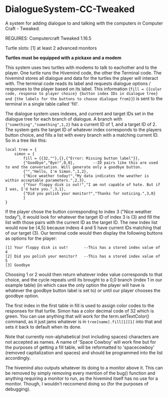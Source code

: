 # DialogueSystem-CC-Tweaked
A system for adding dialogue to and talking with the computers in Computer Craft - Tweaked.


REQUIRES: Computercraft Tweaked 1.16.5


Turtle slots:
[1] at least 2 advanced monitors

**Turtles must be equipped with a pickaxe and a modem**

  This system uses two turtles with modems to talk to eachother and to the player. One turtle runs the Hivemind code, the other the Terminal code. The hivemind stores all
dialogue and data for the turtles the player will interact with. The terminal code reads its label and requests dialogue options / responses to the player based on its
label. This information (```fill = {{color code, response to player choice} {button index IDs in dialogue tree} and {the labels for the buttons to choose dialogue from}}```) is 
sent to the terminal in a single table called 'fill'.

  The dialogue system uses indexes, and current and target IDs set in the dialogue tree for each branch of dialogue. A branch with `{"something","something",1,2}` has a current 
ID of 1, and a target ID of 2. The system gets the target ID of whatever index corresponds to the players button choice, and fills a list with every branch with a matching 
current ID. So in a tree like this:

```
local tree = { 
    simon = {
        fill = {{32,""},{},{"Error: Missing button label"}},
        {"Goodbye","Bye!",0,0},        --ID pairs like this are used to end the conversation. Will generate only a goodbye button.
        {"","Hello, I'm Simon.",1,2},
        {"Nice weather today!","My data indicates the weather is within acceptable parameters.",2,3},
        {"Your floppy disk is out!","I am not capable of hate. But if I was, I'd hate you.",3,1},
        {"Did you polish your monitor?","Thanks for noticing.",3,0}
        }
}
```

  If the player chose the button corresponding to index 3 ("Nice weather today"), it would look for whatever the target ID of index 3 is (3) and fill the list with those pairs 
with the current ID as the target ID. The new index list would now be {4,5} because indexs 4 and 5 have current IDs matching that of our target (3). Our terminal code would
then display the following buttons as options for the player:
```
[1] Your floppy disk is out!       --This has a stored index value of 4
[2] Did you polish your monitor?   --This has a stored index value of 5
[3] Goodbye
```
  Choosing 1 or 2 would then return whatever index value corresponds to that choice, and the cycle repeats until its brought to a 0,0 branch (index 1 in our example table)
(in which case the only option the player will have is whatever the goodbye button label is set to) or until our player chooses the goodbye option.

  The first index in the first table in fill is used to assign color codes to the responses for that turtle. Simon has a color decimal code of 32 which is green. You can use
anything that will work for the term.setTextColor() command, as it just jams whatever is in `tree[name].fill[1][1]` into that and sets it back to default when its done.

  Note that currently non-alphabetical (not including spaces) characters are not accepted as names. A name of 'Space Cowboy' will work fine but for the purposes of getting a fill
table, will be reformatted to 'spacecowboy' (removed capitalization and spaces) and should be programmed into the list accordingly.

  The hivemind also outputs whatever its doing to a monitor above it. This can be removed by simply removing every mention of the bug() function and anything requiring a monitor to
run, as the hivemind itself has no use for a monitor. Though, I wouldn't reccomend doing so (for the purposes of debugging).

